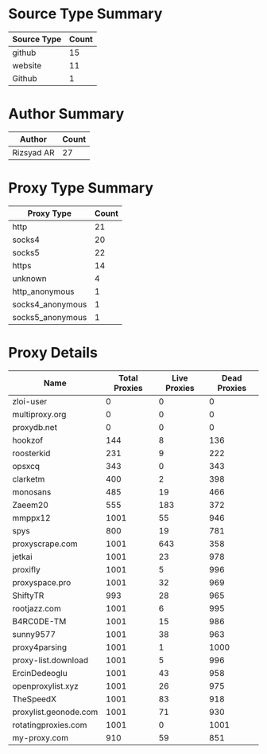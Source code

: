 # Source Type Summary

| Source Type | Count |
|-------------|-------|
| github | 15 |
| website | 11 |
| Github | 1 |


# Author Summary

| Author | Count |
|--------|-------|
| Rizsyad AR | 27 |


# Proxy Type Summary

| Proxy Type | Count |
|------------|-------|
| http | 21 |
| socks4 | 20 |
| socks5 | 22 |
| https | 14 |
| unknown | 4 |
| http_anonymous | 1 |
| socks4_anonymous | 1 |
| socks5_anonymous | 1 |


# Proxy Details

| Name | Total Proxies | Live Proxies | Dead Proxies |
|------|---------------|--------------|---------------|
| zloi-user | 0 | 0 | 0 |
| multiproxy.org | 0 | 0 | 0 |
| proxydb.net | 0 | 0 | 0 |
| hookzof | 144 | 8 | 136 |
| roosterkid | 231 | 9 | 222 |
| opsxcq | 343 | 0 | 343 |
| clarketm | 400 | 2 | 398 |
| monosans | 485 | 19 | 466 |
| Zaeem20 | 555 | 183 | 372 |
| mmppx12 | 1001 | 55 | 946 |
| spys | 800 | 19 | 781 |
| proxyscrape.com | 1001 | 643 | 358 |
| jetkai | 1001 | 23 | 978 |
| proxifly | 1001 | 5 | 996 |
| proxyspace.pro | 1001 | 32 | 969 |
| ShiftyTR | 993 | 28 | 965 |
| rootjazz.com | 1001 | 6 | 995 |
| B4RC0DE-TM | 1001 | 15 | 986 |
| sunny9577 | 1001 | 38 | 963 |
| proxy4parsing | 1001 | 1 | 1000 |
| proxy-list.download | 1001 | 5 | 996 |
| ErcinDedeoglu | 1001 | 43 | 958 |
| openproxylist.xyz | 1001 | 26 | 975 |
| TheSpeedX | 1001 | 83 | 918 |
| proxylist.geonode.com | 1001 | 71 | 930 |
| rotatingproxies.com | 1001 | 0 | 1001 |
| my-proxy.com | 910 | 59 | 851 |
